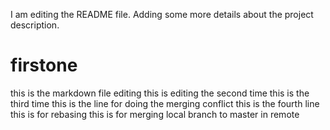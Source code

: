 I am editing the README file. Adding some more details about the project description.
# firstone
this is the markdown file editing
this is editing the second time
this is the third time
this is the line for doing the merging conflict
this is the fourth line
this is for rebasing
this is for merging local branch to master in remote
